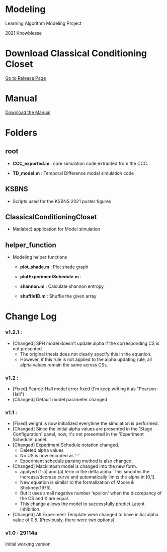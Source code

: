 # Modeling

Learning Algorithm Modeling Project

2021 Knowblesse

# Download Classical Conditioning Closet

[Go to Release Page](https://github.com/knowblesse/Modeling/releases/tag/v1.0)

# Manual
[Download the Manual](https://github.com/knowblesse/Modeling/blob/main/ClassicalConditioningCloset/CCC_Doc.pdf)

# Folders

## root

- **CCC_exported.m** : core simulation code extracted from the CCC. 

- **TD_model.m** : Temporal Difference model simulation code

## KSBNS
- Scripts used for the KSBNS 2021 poster figures

## ClassicalConditioningCloset
- Matlab(c) application for Model simulation

## helper_function

- Modeling helper functions

	- **plot_shade.m** : Plot shade graph

	- **plotExperimentSchedule.m** : 

	- **shannon.m** : Calculate shannon entropy

	- **shuffle1D.m** : Shuffle the given array

# Change Log
### v1.2.1 :
- [Changed] SPH model doesn't update alpha if the corresponding CS is not presented.
    - The original thesis does not clearly specify this in the equation.
    - However, if this rule is not applied to the alpha updating rule, all alpha values remain the same across CSs. 

### v1.2 :
- [Fixed] Pearce-Hall model error fixed (I'm keep writing it as "Pearson-Hall")
- [Changed] Default model parameter changed

### v1.1 : 
- [Fixed] weight is now initialized everytime the simulation is performed.
- [Changed] Since the initial alpha values are presented in the 'Stage Configuration' panel, now, it's not presented in the 'Experiment Schedule' panel.
- [Changed] Experiment Schedule notation changed. 
	- Deleted alpha values
	- No US is now encoded as '-'
	- Experiment schedule parsing method is also changed.
- [Changed] Mackintosh model is changed into the new form. 
	- applyed (1-a) and (a) term in the delta alpha. This smooths the increase/decrase curve and automatically limits the alpha in [0,1].
	- New equation is similar to the formalization of Moore & Stickney(1975).
	- But it uses small negative number 'epsilon' when the discrepancy of the CS and X are equal. 
	- This change allows the model to successfully predict Latent Inhibition.
- [Changed] All Experiment Template were changed to have initial alpha value of 0.5. (Previously, there were two options).

### v1.0 : 29114a
Initial working version


